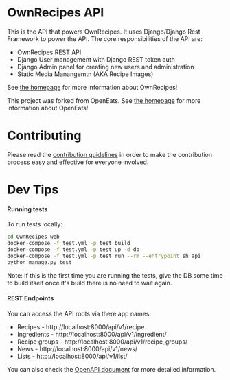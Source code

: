 # OwnRecipes API

This is the API that powers OwnRecipes. It uses Django/Django Rest Framework to power the API. The core responsibilities of the API are:

- OwnRecipes REST API
- Django User management with Django REST token auth
- Django Admin panel for creating new users and administration
- Static Media Manangemtn (AKA Recipe Images)

See [the homepage](https://github.com/OwnRecipes/OwnRecipes) for more information about OwnRecipes!

This project was forked from OpenEats. See [the homepage](https://github.com/open-eats/OpenEats) for more information about OpenEats!

# Contributing
Please read the [contribution guidelines](https://github.com/OwnRecipes/OwnRecipes/blob/master/CONTRIBUTING.md) in order to make the contribution process easy and effective for everyone involved.

# Dev Tips

#### Running tests
To run tests locally:

```bash
cd OwnRecipes-web
docker-compose -f test.yml -p test build
docker-compose -f test.yml -p test up -d db
docker-compose -f test.yml -p test run --rm --entrypoint sh api
python manage.py test
```

Note: If this is the first time you are running the tests, give the DB some time to build itself once it's build there is no need to wait again.

#### REST Endpoints

You can access the API roots via there app names:

* Recipes - http://localhost:8000/api/v1/recipe
* Ingredients - http://localhost:8000/api/v1/ingredient/
* Recipe groups - http://localhost:8000/api/v1/recipe_groups/
* News - http://localhost:8000/api/v1/news/
* Lists - http://localhost:8000/api/v1/list/

You can also check the [OpenAPI document](docs/ownrecipes-api.json) for more detailed information.